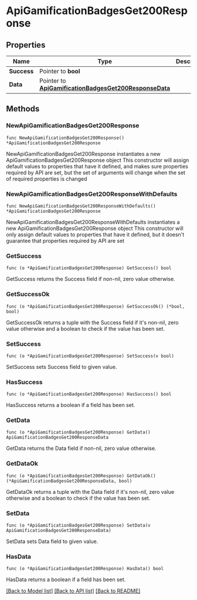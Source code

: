 # ApiGamificationBadgesGet200Response

## Properties

Name | Type | Description | Notes
------------ | ------------- | ------------- | -------------
**Success** | Pointer to **bool** |  | [optional] 
**Data** | Pointer to [**ApiGamificationBadgesGet200ResponseData**](ApiGamificationBadgesGet200ResponseData.md) |  | [optional] 

## Methods

### NewApiGamificationBadgesGet200Response

`func NewApiGamificationBadgesGet200Response() *ApiGamificationBadgesGet200Response`

NewApiGamificationBadgesGet200Response instantiates a new ApiGamificationBadgesGet200Response object
This constructor will assign default values to properties that have it defined,
and makes sure properties required by API are set, but the set of arguments
will change when the set of required properties is changed

### NewApiGamificationBadgesGet200ResponseWithDefaults

`func NewApiGamificationBadgesGet200ResponseWithDefaults() *ApiGamificationBadgesGet200Response`

NewApiGamificationBadgesGet200ResponseWithDefaults instantiates a new ApiGamificationBadgesGet200Response object
This constructor will only assign default values to properties that have it defined,
but it doesn't guarantee that properties required by API are set

### GetSuccess

`func (o *ApiGamificationBadgesGet200Response) GetSuccess() bool`

GetSuccess returns the Success field if non-nil, zero value otherwise.

### GetSuccessOk

`func (o *ApiGamificationBadgesGet200Response) GetSuccessOk() (*bool, bool)`

GetSuccessOk returns a tuple with the Success field if it's non-nil, zero value otherwise
and a boolean to check if the value has been set.

### SetSuccess

`func (o *ApiGamificationBadgesGet200Response) SetSuccess(v bool)`

SetSuccess sets Success field to given value.

### HasSuccess

`func (o *ApiGamificationBadgesGet200Response) HasSuccess() bool`

HasSuccess returns a boolean if a field has been set.

### GetData

`func (o *ApiGamificationBadgesGet200Response) GetData() ApiGamificationBadgesGet200ResponseData`

GetData returns the Data field if non-nil, zero value otherwise.

### GetDataOk

`func (o *ApiGamificationBadgesGet200Response) GetDataOk() (*ApiGamificationBadgesGet200ResponseData, bool)`

GetDataOk returns a tuple with the Data field if it's non-nil, zero value otherwise
and a boolean to check if the value has been set.

### SetData

`func (o *ApiGamificationBadgesGet200Response) SetData(v ApiGamificationBadgesGet200ResponseData)`

SetData sets Data field to given value.

### HasData

`func (o *ApiGamificationBadgesGet200Response) HasData() bool`

HasData returns a boolean if a field has been set.


[[Back to Model list]](../README.md#documentation-for-models) [[Back to API list]](../README.md#documentation-for-api-endpoints) [[Back to README]](../README.md)


